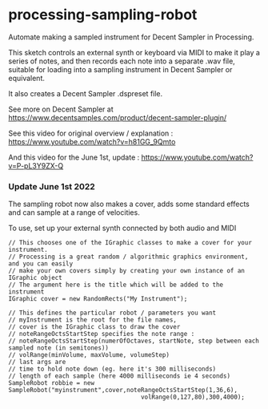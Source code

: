 # processing-sampling-robot

Automate making a sampled instrument for Decent Sampler in Processing.

This sketch controls an external synth or keyboard via MIDI to make it play a series of notes, and then records each note into a separate .wav file, suitable for loading into a sampling instrument in Decent Sampler or equivalent.

It also creates a Decent Sampler .dspreset file.

See more on Decent Sampler at https://www.decentsamples.com/product/decent-sampler-plugin/

See this video for original overview / explanation : https://www.youtube.com/watch?v=h81GG_9Qmto

And this video for the June 1st, update : https://www.youtube.com/watch?v=P-pL3Y9ZX-Q

### Update June 1st 2022

The sampling robot now also makes a cover, adds some standard effects and can sample at a range of velocities.

To use, set up your external synth connected by both audio and MIDI

```
// This chooses one of the IGraphic classes to make a cover for your instrument.
// Processing is a great random / algorithmic graphics environment, and you can easily
// make your own covers simply by creating your own instance of an IGraphic object
// The argument here is the title which will be added to the instrument
IGraphic cover = new RandomRects("My Instrument"); 

// This defines the particular robot / parameters you want
// myInstrument is the root for the file names,
// cover is the IGraphic class to draw the cover
// noteRangeOctsStartStep specifies the note range :
// noteRangeOctsStartStep(numerOfOctaves, startNote, step between each sampled note (in semitones))
// volRange(minVolume, maxVolume, volumeStep)
// last args are 
// time to hold note down (eg. here it's 300 milliseconds)
// length of each sample (here 4000 milliseconds ie 4 seconds)
SampleRobot robbie = new SampleRobot("myinstrument",cover,noteRangeOctsStartStep(1,36,6),
                                     volRange(0,127,80),300,4000);
```
